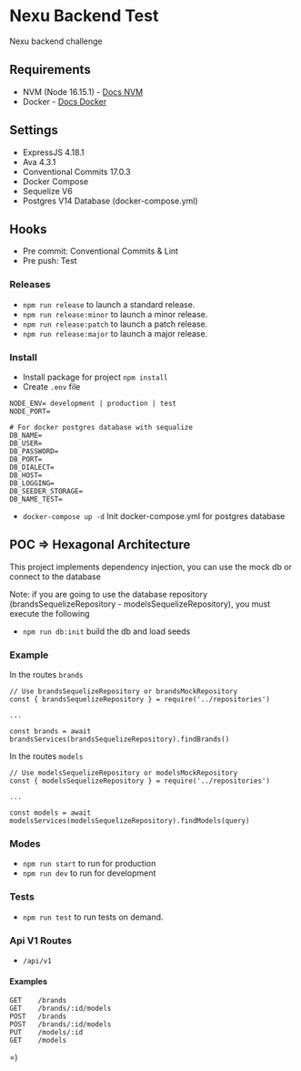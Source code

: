 # Nexu Backend Test

Nexu backend challenge

## Requirements

- NVM (Node 16.15.1) - [Docs NVM]('https://github.com/nvm-sh/nvm')
- Docker - [Docs Docker](https://docs.docker.com/get-docker)

## Settings

- ExpressJS 4.18.1
- Ava 4.3.1
- Conventional Commits 17.0.3
- Docker Compose
- Sequelize V6 
- Postgres V14 Database (docker-compose.yml)

## Hooks

- Pre commit: Conventional Commits & Lint
- Pre push: Test

### Releases

- `npm run release` to launch a standard release.
- `npm run release:minor` to launch a minor release.
- `npm run release:patch` to launch a patch release.
- `npm run release:major` to launch a major release.

### Install

- Install package for project `npm install`
- Create `.env` file

```
NODE_ENV= development | production | test
NODE_PORT=

# For docker postgres database with sequalize
DB_NAME=
DB_USER=
DB_PASSWORD=
DB_PORT=
DB_DIALECT=
DB_HOST=
DB_LOGGING=
DB_SEEDER_STORAGE=
DB_NAME_TEST=
```

- `docker-compose up -d` Init docker-compose.yml for postgres database

## POC => Hexagonal Architecture
This project implements dependency injection, you can use the mock db or connect to the database

Note: if you are going to use the database repository (brandsSequelizeRepository - modelsSequelizeRepository), you must execute the following

- `npm run db:init` build the db and load seeds

### Example
In the routes `brands`

```JS
// Use brandsSequelizeRepository or brandsMockRepository
const { brandsSequelizeRepository } = require('../repositories')

...

const brands = await brandsServices(brandsSequelizeRepository).findBrands()
```

In the routes `models`

```JS
// Use modelsSequelizeRepository or modelsMockRepository
const { modelsSequelizeRepository } = require('../repositories')

...

const models = await modelsServices(modelsSequelizeRepository).findModels(query)
```

### Modes

- `npm run start` to run for production
- `npm run dev` to run for development


### Tests

- `npm run test` to run tests on demand.

### Api V1 Routes

- `/api/v1`

#### Examples

```
GET    /brands
GET    /brands/:id/models
POST   /brands
POST   /brands/:id/models
PUT    /models/:id
GET    /models
```

=)
